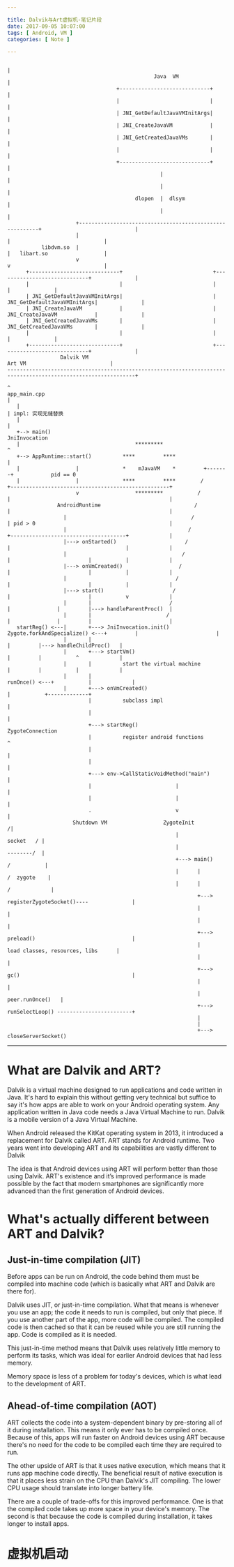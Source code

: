 ```yaml
---

title: Dalvik与Art虚拟机-笔记片段
date: 2017-09-05 10:07:00
tags: [ Android, VM ]
categories: [ Note ]

---
```


```
                                                                                                               |
                                               Java  VM                                                        |
                                   +-----------------------------+                                             |
                                   |                             |                                             |
                                   | JNI_GetDefaultJavaVMInitArgs|                                             |
                                   | JNI_CreateJavaVM            |                                             |
                                   | JNI_GetCreatedJavaVMs       |                                             |
                                   |                             |                                             |
                                   +-----------------------------+                                             |
                                                 |                                                             |
                                                 |                                                             |
                                         dlopen  |  dlsym                                                      |
                                                 |                                                             |
                      +---------------------------------------------------------+                              |
                      |                                                         |                              |
           libdvm.so  |                                                         |   libart.so                  |
                      v                                                         v                              |
      +-----------------------------+                             +-----------------------------+              |
      |                             |                             |                             |              |
      | JNI_GetDefaultJavaVMInitArgs|                             | JNI_GetDefaultJavaVMInitArgs|              |
      | JNI_CreateJavaVM            |                             | JNI_CreateJavaVM            |              |
      | JNI_GetCreatedJavaVMs       |                             | JNI_GetCreatedJavaVMs       |              |
      |                             |                             |                             |              |
      +-----------------------------+                             +-----------------------------+              |
                 Dalvik VM                                                    Art VM                           |
---------------------------------------------------------------------------------------------------------------+
                                                                       ^
app_main.cpp                                                           |
   |                                                                   | impl: 实现无缝替换
   |                                                                   |
   +--> main()                                                    JniInvocation
   |                                     *********                     ^
   +--> AppRuntime::start()          ****         ****                 |
   |                  |              *    mJavaVM    *         +-------+            pid == 0
   |                  |              ****         ****        /                   +---------------------------------------------------+
                      v                  *********           /                    |                                                   |
                AndroidRuntime                              /                     |                                                   |
                  |                                        /                      | pid > 0                                           |
                  |                                       /                       +-------------------------------------+             |
                  |---> onStarted()                      /                        |                                     |             |
                  |                                     /                         |                         |           |             |
                  |---> onVmCreated()                  /                          |                         |           |             |
                  |                                   /                           |                         |           |             |
                  |---> start()                      /                            |                         |           v             |
                  |       |                         /                             |               |         |---> handleParentProc()  |
                  |       |                        /                              |               |         |                         |
   startReg() <---|       +---> JniInvocation.init()               Zygote.forkAndSpecialize() <---+         |                         |
                  |       |                                                                       |         |---> handleChildProc()   |
                  |       +---> startVm()                                                         |         |           ^             |
                  |       |          start the virtual machine                                    |         |           |             |
                  |       |                                                                   runOnce() <---+           |             |
                  |       +---> onVmCreated()                                                               |           +-------------+
                          |          subclass impl                                                          |
                          |                                                                                 |
                          +---> startReg()                                                              ZygoteConnection
                          |          register android functions                                            ^
                          |                                                                                |
                          |                                                                                |
                          +---> env->CallStaticVoidMethod("main")                                          |
                          |                           |                                                    |
                          |                           |                                                    |
                          .                           v                                                    |
                     Shutdown VM                  ZygoteInit                                              /|
                                                      |                                         socket   / |
                                                      |                                         --------/  |
                                                      +---> main()                             /           |
                                                      |      |                                /  zygote    |
                                                      |      |                               /             |
                                                             +---> registerZygoteSocket()----              |
                                                             |                                             |
                                                             |                                             |
                                                             +---> preload()                               |
                                                             |          load classes, resources, libs      |
                                                             |                                             |
                                                             +---> gc()                                    |
                                                             |                                             |
                                                             |                            peer.runOnce()   |
                                                             +---> runSelectLoop() ------------------------+
                                                             |
                                                             |
                                                             +---> closeServerSocket()

```
<!-- more -->

----

# What are Dalvik and ART?
Dalvik is a virtual machine designed to run applications and code written in Java. It's hard to explain this without getting very technical but suffice to say it's how apps are able to work on your Android operating system. Any application written in Java code needs a Java Virtual Machine to run. Dalvik is a mobile version of a Java Virtual Machine.

When Android released the KitKat operating system in 2013, it introduced a replacement for Dalvik called ART. ART stands for Android runtime. Two years went into developing ART and its capabilities are vastly different to Dalvik

The idea is that Android devices using ART will perform better than those using Dalvik. ART's existence and it’s improved performance is made possible by the fact that modern smartphones are significantly more advanced than the first generation of Android devices.

# What's actually different between ART and Dalvik?
## Just-in-time compilation (JIT)
Before apps can be run on Android, the code behind them must be compiled into machine code (which is basically what ART and Dalvik are there for).

Dalvik uses JIT, or just-in-time compilation. What that means is whenever you use an app; the code it needs to run is compiled, but only that piece. If you use another part of the app, more code will be compiled. The compiled code is then cached so that it can be reused while you are still running the app. Code is compiled as it is needed.

This just-in-time method means that Dalvik uses relatively little memory to perform its tasks, which was ideal for earlier Android devices that had less memory.

Memory space is less of a problem for today's devices, which is what lead to the development of ART.

## Ahead-of-time compilation (AOT)
ART collects the code into a system-dependent binary by pre-storing all of it during installation. This means it only ever has to be compiled once. Because of this, apps will run faster on Android devices using ART because there's no need for the code to be compiled each time they are required to run.

The other upside of ART is that it uses native execution, which means that it runs app machine code directly. The beneficial result of native execution is that it places less strain on the CPU than Dalvik's JIT compiling. The lower CPU usage should translate into longer battery life.

There are a couple of trade-offs for this improved performance. One is that the compiled code takes up more space in your device's memory. The second is that because the code is compiled during installation, it takes longer to install apps.


# 虚拟机启动

